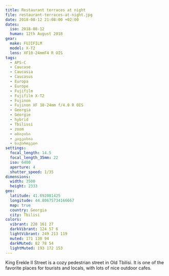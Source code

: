 ```yaml
---
title: Restaurant terraces at night
file: restaurant-terraces-at-night.jpg
date: 2018-08-12 21:08:00 +02:00
dates:
  iso: 2018-08-12
  human: 12th August 2018
gear:
  make: FUJIFILM
  model: X-T2
  lens: XF10-24mmF4 R OIS
tags:
  - APS-C
  - Caucase
  - Caucasia
  - Caucasus
  - Europa
  - Europe
  - Fujifilm
  - Fujifilm X-T2
  - Fujinon
  - Fujinon XF 10-24mm f/4.0 R OIS
  - Georgia
  - Géorgie
  - hybrid
  - Tbilissi
  - zoom
  - თბილისი
  - კავკასია
  - საქართველო
settings:
  focal_length: 14.5
  focal_length_35mm: 22
  iso: 6400
  aperture: 4
  shutter_speed: 1/35
dimensions:
  width: 3500
  height: 2333
geo:
  latitude: 41.692081425
  longitude: 44.80675734166667
  map: true
  country: Georgia
  city: Tbilisi
colors:
  vibrant: 228 161 27
  darkVibrant: 124 57 6
  lightVibrant: 249 213 119
  muted: 171 130 94
  darkMuted: 82 78 54
  lightMuted: 193 172 153
---
```


King Erekle II Street is a cozy pedestrian street in Old Tbilisi. It is one of the favorite places for tourists and locals, with lots of nice outdoor cafes.
